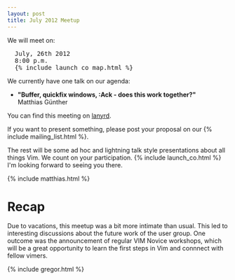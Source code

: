 ```yaml
---
layout: post
title: July 2012 Meetup
---
```


We will meet on:

<pre>
  July, 26th 2012
  8:00 p.m.
  {% include launch_co_map.html %}</pre>

We currently have one talk on our agenda:

<ul>
  <li>
    <strong>"Buffer, quickfix windows, :Ack - does this work together?"</strong><br />
    Matthias Günther
  </li>
</ul>

You can find this meeting on <a href="http://lanyrd.com/2012/vimberlin-2-july/">lanyrd</a>.

If you want to present something, please post your proposal on our {% include mailing_list.html %}.

The rest will be some ad hoc and lightning talk style presentations about all things Vim. We count on your
participation.  {% include launch_co.html %} I'm looking forward to seeing you there.

{% include matthias.html %}


# Recap

Due to vacations, this meetup was a bit more intimate than usual. This led to interesting discussions about the future
work of the user group. One outcome was the announcement of regular VIM Novice workshops, which will be a great
opportunity to learn the first steps in Vim and connnect with fellow vimers.

{% include gregor.html %}
